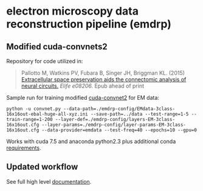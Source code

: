 # electron microscopy data reconstruction pipeline (emdrp)

## Modified cuda-convnets2

Repository for code utilized in:

> Pallotto M, Watkins PV, Fubara B, Singer JH, Briggman KL. (2015)
> [Extracellular space preservation aids the connectomic analysis of neural circuits.](http://elifesciences.org/content/early/2015/12/09/eLife.08206)
> *Elife e08206.* Epub ahead of print

Sample run for training modified [cuda-convnet2](https://github.com/akrizhevsky/cuda-convnet2) for EM data:

```
python -u convnet.py --data-path=./emdrp-config/EMdata-3class-16x16out-ebal-huge-all-xyz.ini --save-path=../data --test-range=1-5 --train-range=1-200 --layer-def=./emdrp-config/layers-EM-3class-16x16out.cfg --layer-params=./emdrp-config/layer-params-EM-3class-16x16out.cfg --data-provider=emdata --test-freq=40 --epochs=10 --gpu=0
```
Works with cuda 7.5 and anaconda python2.3 plus additional conda [requirements](doc/setup/python2_conda_requirements.txt).

## Updated workflow

See full high level [documentation](doc/wiki/README.md).
